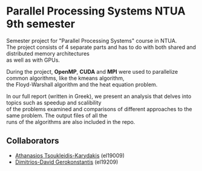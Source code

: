 # Parallel Processing Systems NTUA 9th semester
Semester project for "Parallel Processing Systems" course in NTUA.  
The project consists of 4 separate parts and has to do with both shared and distributed memory architectures  
as well as with GPUs.  

During the project, **OpenMP**, **CUDA** and **MPI** were used to parallelize common algorithms, like the kmeans algorithm,  
the Floyd-Warshall algorithm and the heat equation problem.  

In our full report (written in Greek), we present an analysis that delves into topics such as speedup and scalibility  
of the problems examined and comparisons of different approaches to the same problem. The output files of all the   
runs of the algorithms are also included in the repo.  

## Collaborators  
- [Athanasios Tsoukleidis-Karydakis](https://github.com/ThanosTsoukleidis-Karydakis)  (el19009)
- [Dimitrios-David Gerokonstantis](https://github.com/DimitrisDavidGerokonstantis)  (el19209)

